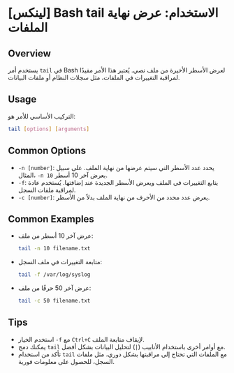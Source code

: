 # [لينكس] Bash tail الاستخدام: عرض نهاية الملفات

## Overview
يستخدم أمر `tail` في Bash لعرض الأسطر الأخيرة من ملف نصي. يُعتبر هذا الأمر مفيدًا لمراقبة التغييرات في الملفات، مثل سجلات النظام أو ملفات البيانات.

## Usage
التركيب الأساسي للأمر هو:
```bash
tail [options] [arguments]
```

## Common Options
- `-n [number]`: يحدد عدد الأسطر التي سيتم عرضها من نهاية الملف. على سبيل المثال، `-n 10` يعرض آخر 10 أسطر.
- `-f`: يتابع التغييرات في الملف ويعرض الأسطر الجديدة عند إضافتها. يُستخدم عادة لمراقبة ملفات السجل.
- `-c [number]`: يعرض عدد محدد من الأحرف من نهاية الملف بدلاً من الأسطر.

## Common Examples
- عرض آخر 10 أسطر من ملف:
  ```bash
  tail -n 10 filename.txt
  ```

- متابعة التغييرات في ملف السجل:
  ```bash
  tail -f /var/log/syslog
  ```

- عرض آخر 50 حرفًا من ملف:
  ```bash
  tail -c 50 filename.txt
  ```

## Tips
- استخدم الخيار `-f` مع `Ctrl+C` لإيقاف متابعة الملف.
- يمكنك دمج `tail` مع أوامر أخرى باستخدام الأنابيب (`|`) لتحليل البيانات بشكل أفضل.
- تأكد من استخدام `tail` مع الملفات التي تحتاج إلى مراقبتها بشكل دوري، مثل ملفات السجل، للحصول على معلومات فورية.